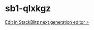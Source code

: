 # sb1-qlxkgz

[Edit in StackBlitz next generation editor ⚡️](https://stackblitz.com/~/github.com/psiconervio/sb1-qlxkgz)